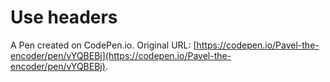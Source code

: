 # Use headers

A Pen created on CodePen.io. Original URL: [https://codepen.io/Pavel-the-encoder/pen/vYQBEBj](https://codepen.io/Pavel-the-encoder/pen/vYQBEBj).

